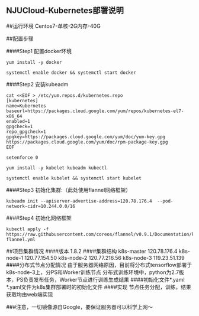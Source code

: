 NJUCloud-Kubernetes部署说明
--------------------------
##运行环境
Centos7-单核-2G内存-40G

##配置步骤

####Step1
配置docker环境

```
yum install -y docker
```
```
systemctl enable docker && systemctl start docker
```

####Step2
安装kubeadm

```
cat <<EOF > /etc/yum.repos.d/kubernetes.repo
[kubernetes]
name=Kubernetes
baseurl=https://packages.cloud.google.com/yum/repos/kubernetes-el7-x86_64
enabled=1
gpgcheck=1
repo_gpgcheck=1
gpgkey=https://packages.cloud.google.com/yum/doc/yum-key.gpg https://packages.cloud.google.com/yum/doc/rpm-package-key.gpg
EOF
```
```
setenforce 0
```
```
yum install -y kubelet kubeadm kubectl
```

```
systemctl enable kubelet && systemctl start kubelet
```

####Step3
初始化集群:（此处使用flannel网络框架）

```
kubeadm init --apiserver-advertise-address=120.78.176.4  --pod-network-cidr=10.244.0.0/16
```

####Step4
初始化网络框架

```
kubectl apply -f https://raw.githubusercontent.com/coreos/flannel/v0.9.1/Documentation/kube-flannel.yml
```

##项目集群情况
####版本 
	1.8.2
####集群结构
	k8s-master 120.78.176.4
  	k8s-node-1 120.77.154.50
  	k8s-node-2 120.77.216.56 
  	k8s-node-3 119.23.51.139
####分布式节点分配情况
	由于服务器网络原因，目前将分布式tensorflow部署于 k8s-node-3上，分PS和Worker训练节点
	分布式训练环境中，python为2.7版本，PS负责发布任务，Worker节点进行训练生成结果
####初始化文件*.yaml
	*.yaml文件为k8s集群部署时的初始化文件
####实现
	节点任务分配，训练，结果获取均由web端实现
	
###注意，一切镜像源自Google，要保证服务器可以科学上网～
